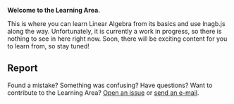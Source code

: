 **Welcome to the Learning Area.**

This is where you can learn Linear Algebra from its basics and use lnagb.js
along the way. Unfortunately, it is currently a work in progress, so there is
nothing to see in here right now. Soon, there will be exciting content for you
to learn from, so stay tuned!

## Report

Found a mistake? Something was confusing? Have questions? Want to contribute to
the Learning Area? [Open an issue][gh new issue] or [send an e-mail][e-mail].

[gh new issue]: https://github.com/vecma-org/lnagb.js/issues/new
[e-mail]: mailto:you_create@protonmail.com
